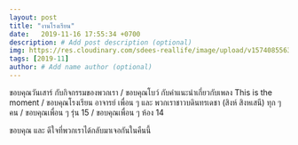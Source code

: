 ```yaml
---
layout: post
title: "งานโรงเรียน"
date:   2019-11-16 17:55:34 +0700
description: # Add post description (optional)
img: https://res.cloudinary.com/sdees-reallife/image/upload/v1574085563/1574085454877.jpg # Add image post (optional)
tags: [2019-11]
author: # Add name author (optional)
---
```

ขอบคุณวันเสาร์ กับกิจกรรมของพวกเรา / ขอบคุณโบว์ กับคำแนะนำเกี่ยวกับเพลง This is the moment / ขอบคุณโรงเรียน อาจารย์ เพื่อน ๆ และ พวกเราชาวบดินทรเดชา (สิงห์ สิงหเสนี) ทุก ๆ คน / ขอบคุณเพื่อน ๆ รุ่น 15 / ขอบคุณเพื่อน ๆ ห้อง 14

<i class="fa fa-child" style="color:plum"></i>

ขอบคุณ และ ดีใจที่พวกเราได้กลับมาเจอกันในคืนนี้
